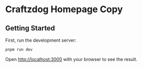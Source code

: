 # Craftzdog Homepage Copy

## Getting Started

First, run the development server:

```bash
pnpm run dev
```

Open [http://localhost:3000](http://localhost:3000) with your browser to see the result.
